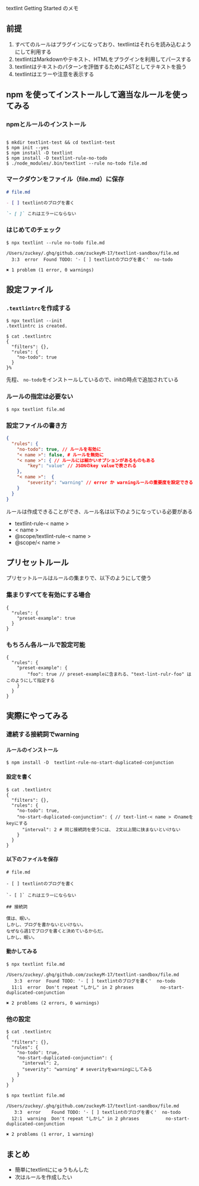 textlint Getting  Started のメモ

## 前提

1. すべてのルールはプラグインになっており、textlintはそれらを読み込むようにして利用する
2. textlintはMarkdownやテキスト、HTMLをプラグインを利用してパースする
3. textlintはテキストのパターンを評価するためにASTとしてテキストを扱う
4. textlintはエラーや注意を表示する

## npm を使ってインストールして適当なルールを使ってみる

### npmとルールのインストール

```shell

$ mkdir textlint-test && cd textlint-test
$ npm init --yes
$ npm install -D textlint
$ npm install -D textlint-rule-no-todo
$ ./node_modules/.bin/textlint --rule no-todo file.md
```

### マークダウンをファイル（file.md）に保存

```markdown
# file.md

- [ ] textlintのブログを書く

`- [ ]` これはエラーにならない
```

### はじめてのチェック

```
$ npx textlint --rule no-todo file.md

/Users/zuckey/.ghq/github.com/zuckeyM-17/textlint-sandbox/file.md
  3:3  error  Found TODO: '- [ ] textlintのブログを書く'  no-todo

✖ 1 problem (1 error, 0 warnings)
```

## 設定ファイル

### `.textlintrc`を作成する

```shell
$ npx textlint --init
.textlintrc is created.

$ cat .textlintrc
{
  "filters": {},
  "rules": {
    "no-todo": true
  }
}%
```

先程、 `no-todo`をインストールしているので、initの時点で追加されている

### ルールの指定は必要ない

```
$ npx textlint file.md
```

### 設定ファイルの書き方

```JSON
{
  "rules": {
    "no-todo": true, // ルールを有効に
    "< name >": false, # ルールを無効に
    "< name >": { // ルールには細かいオプションがあるものもある
        "key": "value" // JSONのkey valueで表される
    },
    "< name >":  {
    	"severity": "warning" // error か warningルールの重要度を設定できる
    }
  }
}
```

ルールは作成できることができ、ルール名は以下のようになっている必要がある

- textlint-rule-< name >
- < name >
- @scope/textlint-rule-< name >
- @scope/< name >


## プリセットルール

プリセットルールはルールの集まりで、以下のようにして使う

### 集まりすべてを有効にする場合

```
{
  "rules": {
    "preset-example": true
  }
}
```

### もちろん各ルールで設定可能

```
{
  "rules": {
    "preset-example": {
        "foo": true // preset-exampleに含まれる、"text-lint-rulr-foo" はこのようにして指定する
    }
  }
}
```

## 実際にやってみる

### 連続する接続詞でwarning

#### ルールのインストール

```
$ npm install -D  textlint-rule-no-start-duplicated-conjunction
```

#### 設定を書く

```
$ cat .textlintrc
{
  "filters": {},
  "rules": {
    "no-todo": true,
    "no-start-duplicated-conjunction": { // text-lint-< name > のnameをkeyにする
      "interval": 2 # 同じ接続詞を使うには、 2文以上間に挟まないといけない
    }
  }
}
```

#### 以下のファイルを保存

```
# file.md

- [ ] textlintのブログを書く

`- [ ]` これはエラーにならない

## 接続詞

僕は、眠い。
しかし、ブログを書かないといけない。
なぜなら週1でブログを書くと決めているからだ。
しかし、眠い。

```

#### 動かしてみる

```
$ npx textlint file.md

/Users/zuckey/.ghq/github.com/zuckeyM-17/textlint-sandbox/file.md
   3:3  error  Found TODO: '- [ ] textlintのブログを書く'  no-todo
  11:1  error  Don't repeat "しかし" in 2 phrases          no-start-duplicated-conjunction

✖ 2 problems (2 errors, 0 warnings)
```

### 他の設定

```
$ cat .textlintrc
{
  "filters": {},
  "rules": {
    "no-todo": true,
    "no-start-duplicated-conjunction": {
      "interval": 2,
      "severity": "warning" # severityをwarningにしてみる
    }
  }
}
```

```
$ npx textlint file.md

/Users/zuckey/.ghq/github.com/zuckeyM-17/textlint-sandbox/file.md
   3:3  error    Found TODO: '- [ ] textlintのブログを書く'  no-todo
  12:1  warning  Don't repeat "しかし" in 2 phrases          no-start-duplicated-conjunction

✖ 2 problems (1 error, 1 warning)
```

## まとめ

- 簡単にtextlintににゅうもんした
- 次はルールを作成したい
